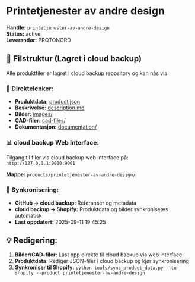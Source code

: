# Printetjenester av andre design

**Handle:** `printetjenester-av-andre-design`  
**Status:** active  
**Leverandør:** PROTONORD

## 📁 Filstruktur (Lagret i cloud backup)

Alle produktfiler er lagret i cloud backup repository og kan nås via:

### 🔗 Direktelenker:
- **Produktdata:** [product.json](http://127.0.0.1:9000/products/printetjenester-av-andre-design/product.json)
- **Beskrivelse:** [description.md](http://127.0.0.1:9000/products/printetjenester-av-andre-design/description.md)
- **Bilder:** [images/](http://127.0.0.1:9000/products/printetjenester-av-andre-design/images/)
- **CAD-filer:** [cad-files/](http://127.0.0.1:9000/products/printetjenester-av-andre-design/cad-files/)
- **Dokumentasjon:** [documentation/](http://127.0.0.1:9000/products/printetjenester-av-andre-design/documentation/)

### 📊 cloud backup Web Interface:
Tilgang til filer via cloud backup web interface på:
`http://127.0.0.1:9000:9001`

**Mappe:** `products/printetjenester-av-andre-design/`

### 🔄 Synkronisering:
- **GitHub → cloud backup:** Referanser og metadata
- **cloud backup → Shopify:** Produktdata og bilder synkroniseres automatisk
- **Last oppdatert:** 2025-09-11 19:45:25

## 💡 Redigering:
1. **Bilder/CAD-filer:** Last opp direkte til cloud backup via web interface
2. **Produktdata:** Rediger JSON-filer i cloud backup og kjør synkronisering
3. **Synkroniser til Shopify:** `python tools/sync_product_data.py --to-shopify --product printetjenester-av-andre-design`
